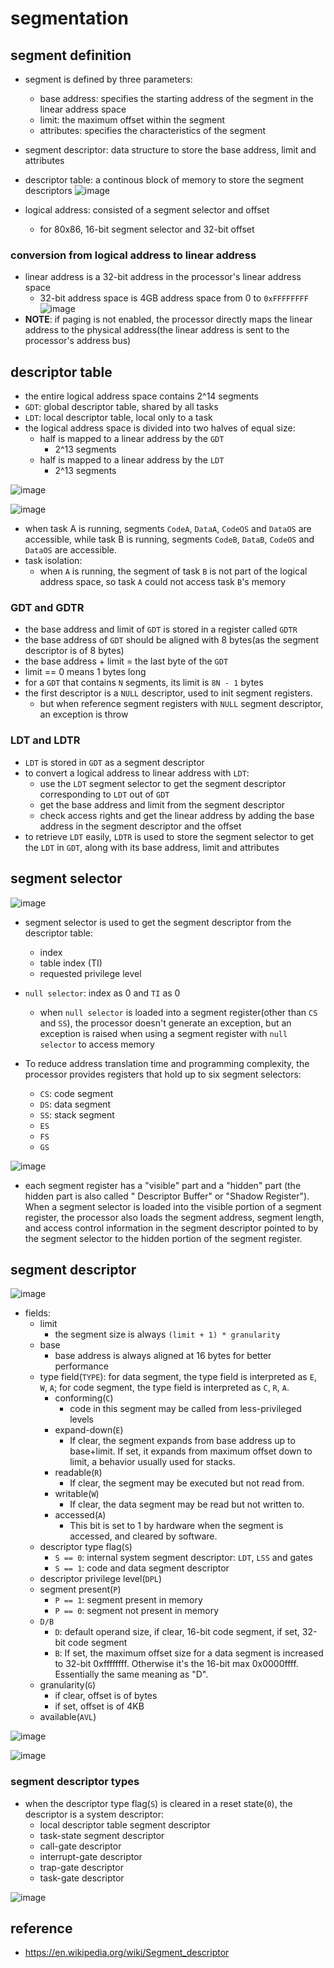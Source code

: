 # segmentation

## segment definition
* segment is defined by three parameters:
    * base address: specifies the starting address of the segment in the linear address space
    * limit: the maximum offset within the segment
    * attributes: specifies the characteristics of the segment

* segment descriptor: data structure to store the base address, limit and attributes
* descriptor table: a continous block of memory to store the segment descriptors
![image](https://user-images.githubusercontent.com/35479537/226616285-297456f6-ac2a-4f6e-a912-22e87fa21b2b.png)

* logical address: consisted of a segment selector and offset
    * for 80x86, 16-bit segment selector and 32-bit offset

### conversion from logical address to linear address
* linear address is a 32-bit address in the processor's linear address space
    * 32-bit address space is 4GB address space from 0 to `0xFFFFFFFF`
![image](https://user-images.githubusercontent.com/35479537/226617720-1d1cd4e0-a3cb-4491-90ad-de0f818e4dc7.png)
* **NOTE**: if paging is not enabled, the processor directly maps the linear address to the physical address(the linear address is sent to the processor's address bus)

## descriptor table
* the entire logical address space contains 2^14 segments
* `GDT`: global descriptor table, shared by all tasks
* `LDT`: local descriptor table, local only to a task
* the logical address space is divided into two halves of equal size:
    * half is mapped to a linear address by the `GDT`
        * 2^13 segments
    * half is mapped to a linear address by the `LDT`
        * 2^13 segments

![image](https://user-images.githubusercontent.com/35479537/226618542-074a0a32-f805-431a-b14b-496739ac550a.png)

![image](https://user-images.githubusercontent.com/35479537/226620196-06c22c1a-e37f-41d2-b682-e3f6dd91a6ac.png)

* when task A is running, segments `CodeA`, `DataA`, `CodeOS` and `DataOS` are accessible, while task B is running, segments `CodeB`, `DataB`, `CodeOS` and `DataOS` are accessible.
* task isolation:
    * when `A` is running, the segment of task `B` is not part of the logical address space, so task `A` could not access task `B`'s memory

### GDT and GDTR
* the base address and limit of `GDT` is stored in a register called `GDTR`
* the base address of `GDT` should be aligned with 8 bytes(as the segment descriptor is of 8 bytes)
* the base address + limit = the last byte of the `GDT`
* limit == 0 means 1 bytes long
* for a `GDT` that contains `N` segments, its limit is `8N - 1` bytes
* the first descriptor is a `NULL` descriptor, used to init segment registers.
    * but when reference segment registers with `NULL` segment descriptor, an exception is throw
### LDT and LDTR
* `LDT` is stored in `GDT` as a segment descriptor
* to convert a logical address to linear address with `LDT`:
    * use the `LDT` segment selector to get the segment descriptor corresponding to `LDT` out of `GDT`
    * get the base address and limit from the segment descriptor
    * check access rights and get the linear address by adding the base address in the segment descriptor and the offset
* to retrieve `LDT` easily, `LDTR` is used to store the segment selector to get the `LDT` in `GDT`, along with its base address, limit and attributes

## segment selector
![image](https://user-images.githubusercontent.com/35479537/226631931-a789c466-6f94-4977-a952-dd6175b1fe17.png)

* segment selector is used to get the segment descriptor from the descriptor table:
    * index
    * table index (TI)
    * requested privilege level
* `null selector`: index as 0 and `TI` as 0
    * when `null selector` is loaded into a segment register(other than `CS` and `SS`), the processor doesn't generate an exception, but an exception is raised when using a segment register with `null selector` to access memory

* To reduce address translation time and programming complexity, the processor provides registers that hold up to six segment selectors:
    * `CS`: code segment
    * `DS`: data segment
    * `SS`: stack segment
    * `ES`
    * `FS`
    * `GS`

![image](https://user-images.githubusercontent.com/35479537/226635093-58630969-408c-4021-84b1-427ed8ecf591.png)

* each segment register has a "visible" part and a "hidden" part (the hidden part is also called " Descriptor Buffer" or "Shadow Register"). When a segment selector is loaded into the visible portion of a segment register, the processor also loads the segment address, segment length, and access control information in the segment descriptor pointed to by the segment selector to the hidden portion of the segment register. 

## segment descriptor
![image](https://user-images.githubusercontent.com/35479537/227751465-ef7d07d6-4a68-4ca4-b206-bf92b878ef52.png)
* fields:
    * limit
        * the segment size is always `(limit + 1) * granularity`
    * base
        * base address is always aligned at 16 bytes for better performance
    * type field(`TYPE`): for data segment, the type field is interpreted as `E`, `W`, `A`; for code segment, the type field is interpreted as `C`, `R`, `A`.
        * conforming(`C`)
            * code in this segment may be called from less-privileged levels
        * expand-down(`E`)
            * If clear, the segment expands from base address up to base+limit. If set, it expands from maximum offset down to limit, a behavior usually used for stacks.
        * readable(`R`)
            * If clear, the segment may be executed but not read from.
        * writable(`W`)
            * If clear, the data segment may be read but not written to.
        * accessed(`A`)
            * This bit is set to 1 by hardware when the segment is accessed, and cleared by software.
    * descriptor type flag(`S`)
        * `S == 0`: internal system segment descriptor: `LDT`, `LSS` and gates
        * `S == 1`: code and data segment descriptor
    * descriptor privilege level(`DPL`)
    * segment present(`P`)
        * `P == 1`: segment present in memory
        * `P == 0`: segment not present in memory
    * `D/B`
        * `D`: default operand size, if clear, 16-bit code segment, if set, 32-bit code segment
        * `B`: If set, the maximum offset size for a data segment is increased to 32-bit 0xffffffff. Otherwise it's the 16-bit max 0x0000ffff. Essentially the same meaning as "D".
    * granularity(`G`)
        * if clear, offset is of bytes
        * if set, offset is of 4KB
    * available(`AVL`)

![image](https://user-images.githubusercontent.com/35479537/227752559-d84e72aa-4be6-4e85-ba48-77dd4c643d59.png)

![image](https://user-images.githubusercontent.com/35479537/227752566-eba15776-6d92-4410-8cdc-4efc9a31e150.png)

### segment descriptor types
* when the descriptor type flag(`S`) is cleared in a reset state(`0`), the descriptor is a system descriptor:
    * local descriptor table segment descriptor
    * task-state segment descriptor
    * call-gate descriptor
    * interrupt-gate descriptor
    * trap-gate descriptor
    * task-gate descriptor


![image](https://user-images.githubusercontent.com/35479537/227753271-254bed60-a1f9-4d03-943c-33c666c8f02e.png)


## reference
* https://en.wikipedia.org/wiki/Segment_descriptor
